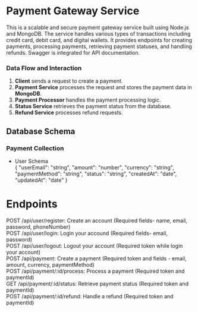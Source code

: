 # Payment Gateway Service

This is a scalable and secure payment gateway service built using Node.js and MongoDB. The service handles various types of transactions including credit card, debit card, and digital wallets. It provides endpoints for creating payments, processing payments, retrieving payment statuses, and handling refunds. Swagger is integrated for API documentation.


### Data Flow and Interaction

1. **Client** sends a request to create a payment.
2. **Payment Service** processes the request and stores the payment data in **MongoDB**.
3. **Payment Processor** handles the payment processing logic.
4. **Status Service** retrieves the payment status from the database.
5. **Refund Service** processes refund requests.

## Database Schema

### Payment Collection

- User Schema <br>
{
  "userEmail": "string",
  "amount": "number",
  "currency": "string",
  "paymentMethod": "string",
  "status": "string",
  "createdAt": "date",
  "updatedAt": "date"
}


# Endpoints 

POST /api/user/register: Create an account (Required fields-  name, email, password, phoneNumber) <br>
POST /api/user/login: Login your accound (Required fields- email, password) <br>
POST /api/user/logout: Logout your account (Required token while login your account) <br>
POST /api/payment: Create a payment (Required token and fields - email, amount, currency, paymentMethod) <br>
POST /api/payment/:id/process: Process a payment (Required token and paymentId) <br>
GET /api/payment/:id/status: Retrieve payment status (Required token and paymentId) <br>
POST /api/payment/:id/refund: Handle a refund (Required token and paymentId) <br>
